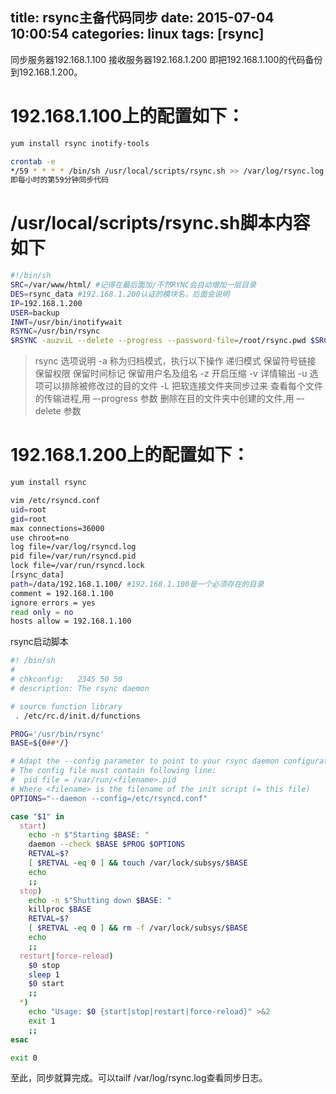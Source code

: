 title: rsync主备代码同步
date: 2015-07-04 10:00:54
categories: linux
tags: [rsync]
---

同步服务器192.168.1.100
接收服务器192.168.1.200
即把192.168.1.100的代码备份到192.168.1.200。

# 192.168.1.100上的配置如下：
```bash
yum install rsync inotify-tools

crontab -e
*/59 * * * * /bin/sh /usr/local/scripts/rsync.sh >> /var/log/rsync.log
即每小时的第59分钟同步代码
```

# /usr/local/scripts/rsync.sh脚本内容如下

```bash
#!/bin/sh 
SRC=/var/www/html/ #记得在最后面加/不然RYNC会自动增加一层目录 
DES=rsync_data #192.168.1.200认证的模块名，后面会说明
IP=192.168.1.200
USER=backup 
INWT=/usr/bin/inotifywait 
RSYNC=/usr/bin/rsync 
$RSYNC -auzviL --delete --progress --password-file=/root/rsync.pwd $SRC $USER@$IP::$DES
```

> rsync 选项说明
>  -a 称为归档模式，执行以下操作
> 递归模式
> 保留符号链接
> 保留权限
> 保留时间标记
> 保留用户名及组名
> -z 开启压缩
> -v 详情输出
> -u 选项可以排除被修改过的目的文件
> -L 把软连接文件夹同步过来
> 查看每个文件的传输进程,用 –-progress 参数
> 删除在目的文件夹中创建的文件,用 –-delete 参数

# 192.168.1.200上的配置如下：

```bash
yum install rsync

vim /etc/rsyncd.conf
uid=root 
gid=root 
max connections=36000 
use chroot=no 
log file=/var/log/rsyncd.log 
pid file=/var/run/rsyncd.pid 
lock file=/var/run/rsyncd.lock 
[rsync_data] 
path=/data/192.168.1.100/ #192.168.1.100是一个必须存在的目录
comment = 192.168.1.100
ignore errors = yes
read only = no 
hosts allow = 192.168.1.100
```

rsync启动脚本
```bash
#! /bin/sh
#
# chkconfig:   2345 50 50
# description: The rsync daemon

# source function library
 . /etc/rc.d/init.d/functions

PROG='/usr/bin/rsync'
BASE=${0##*/}

# Adapt the --config parameter to point to your rsync daemon configuration
# The config file must contain following line:
#  pid file = /var/run/<filename>.pid
# Where <filename> is the filename of the init script (= this file)
OPTIONS="--daemon --config=/etc/rsyncd.conf"

case "$1" in
  start)
    echo -n $"Starting $BASE: "
    daemon --check $BASE $PROG $OPTIONS
    RETVAL=$?
    [ $RETVAL -eq 0 ] && touch /var/lock/subsys/$BASE
    echo
    ;;
  stop)
    echo -n $"Shutting down $BASE: "
    killproc $BASE
    RETVAL=$?
    [ $RETVAL -eq 0 ] && rm -f /var/lock/subsys/$BASE
    echo
    ;;
  restart|force-reload)
    $0 stop
    sleep 1
    $0 start
    ;;
  *)
    echo "Usage: $0 {start|stop|restart|force-reload}" >&2
    exit 1
    ;;
esac

exit 0
```

至此，同步就算完成。可以tailf /var/log/rsync.log查看同步日志。